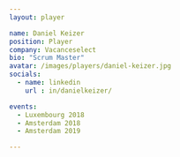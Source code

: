 ```yaml
---
layout: player

name: Daniel Keizer
position: Player
company: Vacanceselect
bio: "Scrum Master"
avatar: /images/players/daniel-keizer.jpg
socials:
  - name: linkedin
    url : in/danielkeizer/

events:
  - Luxembourg 2018
  - Amsterdam 2018
  - Amsterdam 2019

---
```


